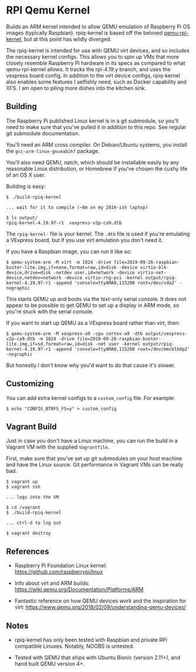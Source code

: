# RPI Qemu Kernel

Builds an ARM kernel intended to allow QEMU emulation of Raspberry Pi
OS images (typically Raspbian). rpiq-kernel is based off the beloved
[qemu-rpi-kernel](https://github.com/dhruvvyas90/qemu-rpi-kernel), but
at this point has wildly diverged.

The rpiq-kernel is intended for use with QEMU virt devices, and so
includes the necessary kernel configs. This allows you to spin up VMs
that more closely resemble Raspberry Pi hardware in its specs as
compared to what qemu-rpi-kernel allows. It tracks the rpi-4.19.y
branch, and uses the vexpress board config. In addition to the virt
device configs, rpiq-kernel also enables some features I selfishly
need, such as Docker capability and XFS. I am open to piling more
dishes into the kitchen sink.

## Building

The Raspberry Pi published Linux kernel is in a git submodule, so
you'll need to make sure that you've pulled it in addition to this
repo. See regular git submodule documentation.

You'll need an ARM cross compiler. On Debian/Ubuntu systems, you
install the `gcc-arm-linux-gnueabihf` package.

You'll also need QEMU, natch, which should be installable easily by
any reasonable Linux distribution, or Homebrew if you've chosen the
cushy life of an OS X user.

Building is easy:

```
$ ./build-rpiq-kernel

... wait for it to compile (~8m on my 2016-ish laptop)

$ ls output/
rpiq-kernel-4.19.97-r1  vexpress-v2p-ca9.dtb
```

The `rpiq-kernel-` file is your kernel. The `.dtb` file is used if
you're emulating a VExpress board, but if you use virt emulation you
don't need it.

If you have a Raspbian image, you can run it like so:

```
$ qemu-system-arm -M virt -m 1024 -drive file=2019-09-26-raspbian-buster-lite.img,if=none,format=raw,id=disk -device virtio-blk-device,drive=disk -netdev user,id=network -device virtio-net-device,netdev=network -device virtio-rng-pci -kernel output/rpiq-kernel-4.19.97-r1 -append 'console=ttyAMA0,115200 root=/dev/vda2' -nographic
```

This starts QEMU up and boots via the text-only serial console. It
does not appear to be possible to get QEMU to set up a display in ARM
mode, so you're stuck with the serial console.

If you want to start up QEMU as a VExpress board rather than virt,
then:

```
$ qemu-system-arm -M vexpress-a9 -cpu cortex-a9 -dtb output/vexpress-v2p-ca9.dtb -m 1024 -drive file=2019-09-26-raspbian-buster-lite.img,if=sd,format=raw,id=disk -net user -kernel output/rpiq-kernel-4.19.97-r1 -append 'console=ttyAMA0,115200 root=/dev/mmcblk0p2' -nographic
```

But honestly I don't know why you'd want to do that cause it's slower.

## Customizing

You can add extra kernel configs to a `custom_config` file. For
example:

```
$ echo "CONFIG_BTRFS_FS=y" > custom_config
```

## Vagrant Build

Just in case you don't have a Linux machine, you can run the build in
a Vagrant VM with the supplied `Vagrantfile`.

First, make sure that you've set up git submodules on your host
machine and have the Linux source. Git performance in Vagrant VMs can
be really bad.

```
$ vagrant up
$ vagrant ssh

... logs into the VM

$ cd /vagrant
$ ./build-rpiq-kernel

... ctrl-d to log out

$ vagrant destroy
```

## References

- Raspberry Pi Foundation Linux kernel:
  https://github.com/raspberrypi/linux

- Info about virt and ARM builds:
  https://wiki.qemu.org/Documentation/Platforms/ARM

- Fantastic reference on how QEMU devices work and the inspiration for
  virt: https://www.qemu.org/2018/02/09/understanding-qemu-devices/

## Notes

- rpiq-kernel has only been tested with Raspbian and private RPi
  compatible Linuxes. Notably, NOOBS is untested.

- Tested with QEMU that ships with Ubuntu Bionic (version 2.11+), and
  hand built QEMU version 4+.

